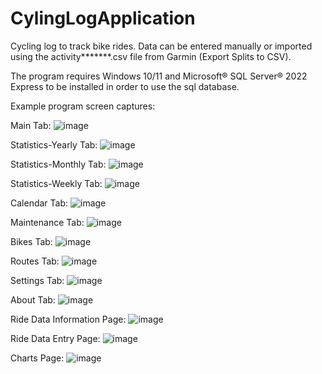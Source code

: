 # CylingLogApplication

Cycling log to track bike rides.  Data can be entered manually or imported using the activity*******.csv file from Garmin (Export Splits to CSV).

The program requires Windows 10/11 and Microsoft® SQL Server® 2022 Express to be installed in order to use the sql database.

Example program screen captures:

Main Tab:
![image](https://github.com/user-attachments/assets/ea83359e-6a9a-4ed3-bd2a-074b175dad57)


Statistics-Yearly Tab:
![image](https://github.com/user-attachments/assets/1dc72eee-5087-4efb-8d33-d6ea7ef56bc1)


Statistics-Monthly Tab:
![image](https://github.com/user-attachments/assets/a66a8a20-28fd-44c8-99e1-97b8559fb5cd)


Statistics-Weekly Tab:
![image](https://github.com/user-attachments/assets/df4066ae-6ed7-4877-b653-4c40b9c6a362)


Calendar Tab:
![image](https://github.com/user-attachments/assets/11255557-4135-44a4-920e-79250c16a4f2)


Maintenance Tab:
![image](https://github.com/user-attachments/assets/2b41d2f5-f43f-48a9-abb5-4f02f650de97)


Bikes Tab:
![image](https://github.com/user-attachments/assets/c750cb27-40da-4a83-a9fe-a0e6adbb10d2)


Routes Tab:
![image](https://github.com/user-attachments/assets/8b24a859-c094-40ff-bf1e-670785c055ce)


Settings Tab:
![image](https://github.com/user-attachments/assets/6340f466-8835-4760-9c8b-be5609463714)


About Tab:
![image](https://github.com/user-attachments/assets/a7898ed1-1194-4074-863e-8544f07d3ba1)


Ride Data Information Page:
![image](https://github.com/user-attachments/assets/513341dd-29e5-4f25-a497-09666e6e0667)


Ride Data Entry Page:
![image](https://github.com/user-attachments/assets/53f477e9-6af8-4763-a048-d72a7763faf4)


Charts Page:
![image](https://github.com/user-attachments/assets/610e5a8c-afa8-4c61-8f89-337d5d1e8ffe)


